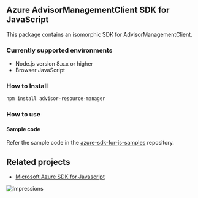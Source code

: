 ## Azure AdvisorManagementClient SDK for JavaScript

This package contains an isomorphic SDK for AdvisorManagementClient.

### Currently supported environments

- Node.js version 8.x.x or higher
- Browser JavaScript

### How to Install

```bash
npm install advisor-resource-manager
```

### How to use

#### Sample code

Refer the sample code in the [azure-sdk-for-js-samples](https://github.com/Azure/azure-sdk-for-js-samples) repository.

## Related projects

- [Microsoft Azure SDK for Javascript](https://github.com/Azure/azure-sdk-for-js)


![Impressions](https://azure-sdk-impressions.azurewebsites.net/api/impressions/azure-sdk-for-js%2Fsdk%2Fcdn%2Farm-cdn%2FREADME.png)